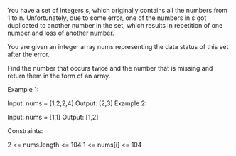 You have a set of integers s, which originally contains all the numbers from 1 to n. Unfortunately, due to some error, one of the numbers in s got duplicated to another number in the set, which results in repetition of one number and loss of another number.

You are given an integer array nums representing the data status of this set after the error.

Find the number that occurs twice and the number that is missing and return them in the form of an array.

 

Example 1:

Input: nums = [1,2,2,4]
Output: [2,3]
Example 2:

Input: nums = [1,1]
Output: [1,2]
 

Constraints:

2 <= nums.length <= 104
1 <= nums[i] <= 104